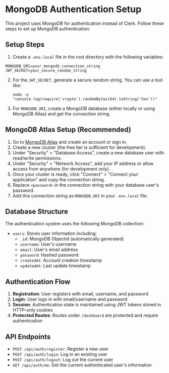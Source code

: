 # MongoDB Authentication Setup

This project uses MongoDB for authentication instead of Clerk. Follow these steps to set up MongoDB authentication:

## Setup Steps

1. Create a `.env.local` file in the root directory with the following variables:

```
MONGODB_URI=your_mongodb_connection_string
JWT_SECRET=your_secure_random_string
```

2. For the `JWT_SECRET`, generate a secure random string. You can use a tool like:
   ```
   node -e "console.log(require('crypto').randomBytes(64).toString('hex'))"
   ```

3. For `MONGODB_URI`, create a MongoDB database (either locally or using MongoDB Atlas) and get the connection string.

## MongoDB Atlas Setup (Recommended)

1. Go to [MongoDB Atlas](https://www.mongodb.com/cloud/atlas) and create an account or sign in.
2. Create a new cluster (the free tier is sufficient for development).
3. Under "Security" > "Database Access", create a new database user with read/write permissions.
4. Under "Security" > "Network Access", add your IP address or allow access from anywhere (for development only).
5. Once your cluster is ready, click "Connect" > "Connect your application" and copy the connection string.
6. Replace `<password>` in the connection string with your database user's password.
7. Add this connection string as `MONGODB_URI` in your `.env.local` file.

## Database Structure

The authentication system uses the following MongoDB collection:

- `users`: Stores user information including:
  - `_id`: MongoDB ObjectId (automatically generated)
  - `username`: User's username
  - `email`: User's email address
  - `password`: Hashed password
  - `createdAt`: Account creation timestamp
  - `updatedAt`: Last update timestamp

## Authentication Flow

1. **Registration**: User registers with email, username, and password
2. **Login**: User logs in with email/username and password
3. **Session**: Authentication state is maintained using JWT tokens stored in HTTP-only cookies
4. **Protected Routes**: Routes under `/dashboard` are protected and require authentication

## API Endpoints

- `POST /api/auth/register`: Register a new user
- `POST /api/auth/login`: Log in an existing user
- `POST /api/auth/logout`: Log out the current user
- `GET /api/auth/me`: Get the current authenticated user's information 